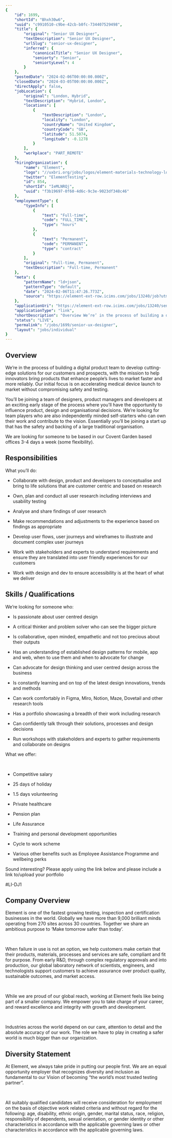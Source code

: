 ```yaml
---
{
	"id": 1699,
	"shortId": "Bhxh30w6",
	"uuid": "c9910510-c9be-42cb-b0fc-734407529498",
	"title": {
		"original": "Senior UX Designer",
		"textDescription": "Senior UX Designer",
		"urlSlug": "senior-ux-designer",
		"inferred": {
			"canonicalTitle": "Senior UX Designer",
			"seniorty": "Senior",
			"seniortyLevel": 4
		}
	},
	"postedDate": "2024-02-06T00:00:00.000Z",
	"closedDate": "2024-03-05T00:00:00.000Z",
	"directApply": false,
	"jobLocation": {
		"original": "London, Hybrid",
		"textDescription": "Hybrid, London",
		"locations": [
			{
				"textDescription": "London",
				"locality": "London",
				"countryName": "United Kingdom",
				"countryCode": "GB",
				"latitude": 51.5074,
				"longitude": -0.1278
			}
		],
		"workplace": "PART_REMOTE"
	},
	"hiringOrganization": {
		"name": "Element",
		"logo": "//uxbri.org/jobs/logos/element-materials-technology-logo.svg",
		"twitter": "ElementTesting",
		"id": 854,
		"shortId": "IeMLNRQj",
		"uuid": "f3b19697-0f60-4d6c-9c3e-9023df348c46"
	},
	"employmentType": {
		"typeInfo": [
			{
				"text": "Full-time",
				"code": "FULL_TIME",
				"type": "hours"
			},
			{
				"text": "Permanent",
				"code": "PERMANENT",
				"type": "contract"
			}
		],
		"original": "Full-time, Permanent",
		"textDescription": "Full-time, Permanent"
	},
	"meta": {
		"patternName": "ld+json",
		"patternType": "default",
		"date": "2024-02-06T11:47:26.773Z",
		"source": "https://element-ext-row.icims.com/jobs/13240/job?utm_source=indeed_integration&iis=Job+Board&iisn=Indeed&indeed-apply-token=73a2d2b2a8d6d5c0a62696875eaebd669103652d3f0c2cd5445d3e66b1592b0f&mode=job&iis=Job+Board&iisn=Indeed&mobile=false&width=1150&height=500&bga=true&needsRedirect=false&jan1offset=0&jun1offset=60"
	},
	"applicationUri": "https://element-ext-row.icims.com/jobs/13240/senior-ux-designer/login?mobile=false&width=676&height=2627&bga=true&needsRedirect=false&jan1offset=0&jun1offset=60",
	"applicationType": "link",
	"shortDescription": "Overview We’re’ in the process of building a digital product team to develop cutting-edge- solutions for our customers and prospects, with the mission to help innovators bring products that enhance",
	"status": "LIVE",
	"permalink": "/jobs/1699/senior-ux-designer",
	"layout": "jobs/individual"
}
---
```

<h2>Overview</h2><p>We’re in the process of building a digital product team to develop cutting-edge solutions for our customers and prospects, with the mission to help innovators bring products that enhance people’s lives to market faster and more reliably. Our initial focus is on accelerating medical device launch to market without compromising safety and testing.</p><p>You’ll be joining a team of designers, product managers and developers at an exciting early stage of the process where you’ll have the opportunity to influence product, design and organisational decisions. We’re looking for team players who are also independently minded self-starters who can own their work and contribute to the vision. Essentially you’ll be joining a start up that has the safety and backing of a large traditional organisation.</p><p>We are looking for someone to be based in our Covent Garden based offices 3-4 days a week (some flexibility).</p><h2>Responsibilities</h2><p>What you’ll do:</p><ul><li><p>Collaborate with design, product and developers to conceptualise and bring to life solutions that are customer centric and based on research</p></li><li><p>Own, plan and conduct all user research including interviews and usability testing</p></li><li><p>Analyse and share findings of user research</p></li><li><p>Make recommendations and adjustments to the experience based on findings as appropriate</p></li><li><p>Develop user flows, user journeys and wireframes to illustrate and document complex user journeys</p></li><li><p>Work with stakeholders and experts to understand requirements and ensure they are translated into user friendly experiences for our customers</p></li><li><p>Work with design and dev to ensure accessibility is at the heart of what we deliver</p></li></ul><h2>Skills / Qualifications</h2><p>We’re looking for someone who:</p><ul><li><p>Is passionate about user centred design</p></li><li><p>A critical thinker and problem solver who can see the bigger picture</p></li><li><p>Is collaborative, open minded, empathetic and not too precious about their outputs</p></li><li><p>Has an understanding of established design patterns for mobile, app and web, when to use them and when to advocate for change</p></li><li><p>Can advocate for design thinking and user centred design across the business</p></li><li><p>Is constantly learning and on top of the latest design innovations, trends and methods</p></li><li><p>Can work comfortably in Figma, Miro, Notion, Maze, Dovetail and other research tools</p></li><li><p>Has a portfolio showcasing a breadth of their work including research</p></li><li><p>Can confidently talk through their solutions, processes and design decisions</p></li><li><p>Run workshops with stakeholders and experts to gather requirements and collaborate on designs</p></li></ul><p>What we offer:</p><p>&nbsp;</p><ul><li><p>Competitive salary</p></li><li><p>25 days of holiday</p></li><li><p>1.5 days volunteering</p></li><li><p>Private healthcare</p></li><li><p>Pension plan</p></li><li><p>Life Assurance</p></li><li><p>Training and personal development opportunities</p></li><li><p>Cycle to work scheme</p></li><li><p>Various other benefits such as Employee Assistance Programme and wellbeing perks</p></li></ul><p>Sound interesting? Please apply using the link below and please include a link to/upload your portfolio</p><p>#LI-DJ1</p><h2>Company Overview</h2><p>Element is one of the fastest growing testing, inspection and certification businesses in the world. Globally we have more than 9,000 brilliant minds operating from 270 sites across 30 countries. Together we share an ambitious purpose to ‘Make tomorrow safer than today’.</p><p>&nbsp;</p><p>When failure in use is not an option, we help customers make certain that their products, materials, processes and services are safe, compliant and fit for purpose. From early R&amp;D, through complex regulatory approvals and into production, our global laboratory network of scientists, engineers, and technologists support customers to achieve assurance over product quality, sustainable outcomes, and market access.</p><p>&nbsp;</p><p>While we are proud of our global reach, working at Element feels like being part of a smaller company. We empower you to take charge of your career, and reward excellence and integrity with growth and development.</p><p>&nbsp;</p><p>Industries across the world depend on our care, attention to detail and the absolute accuracy of our work. The role we have to play in creating a safer world is much bigger than our organization.</p><h2>Diversity Statement</h2><p>At Element, we always take pride in putting our people first. We are an equal opportunity employer that recognizes diversity and inclusion as fundamental to our Vision of becoming “the world’s most trusted testing partner”.</p><p>&nbsp;</p><p>All suitably qualified candidates will receive consideration for employment on the basis of objective work related criteria and without regard for the following: age, disability, ethnic origin, gender, marital status, race, religion, responsibility of dependents, sexual orientation, or gender identity or other characteristics in accordance with the applicable governing laws or other characteristics in accordance with the applicable governing laws.</p>

